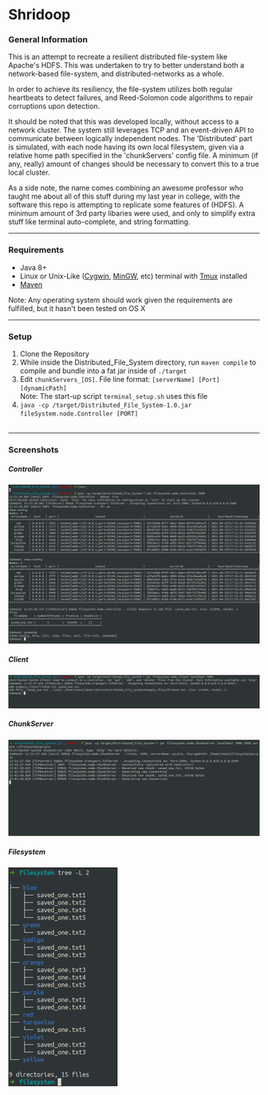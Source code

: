 # Shridoop


### General Information
<p>
This is an attempt to recreate a resilient distributed file-system like Apache's HDFS. This was undertaken 
to try to better understand both a network-based file-system, and distributed-networks as a whole.

In order to achieve its resiliency, the file-system utilizes both regular heartbeats to detect failures, and 
Reed-Solomon code algorithms to repair corruptions upon detection. 

It should be noted that this was developed locally, without access to a network 
cluster. The system still leverages TCP and an event-driven API to communicate
between logically independent nodes. The 'Distributed' part is simulated, with each node 
having its own local filesystem, given via a relative home path specified in the 'chunkServers' config file.
A minimum (if any, really) amount of changes should be necessary to convert this 
to a true local cluster.

As a side note, the name comes combining an awesome professor who taught me about all of this stuff during my last year 
in college, with the software this repo is attempting to replicate some features of (HDFS). A minimum amount of 3rd
                                                                                            party libaries were used, and only to simplify extra stuff like terminal auto-complete, and string formatting.
</p>

---

### Requirements
-  Java 8+
-  Linux or Unix-Like ([Cygwin](https://www.cygwin.com/), [MinGW](https://www.mingw-w64.org/), etc) terminal with [Tmux](https://github.com/tmux/tmux/wiki) installed
- [Maven](https://maven.apache.org/)  
  
Note: Any operating system should work given the requirements are fulfilled, but it hasn't been tested on OS X

---
### Setup

1.  Clone the Repository
2.  While inside the Distributed_File_System directory, run `maven compile` to compile and bundle into a fat jar
inside of `./target`
3.  Edit `chunkServers_[OS]`. File line format: `[serverName] [Port] [dynamicPath]`  
    Note: The start-up script `terminal_setup.sh` uses this file
4.  `java -cp /target/Distributed_File_System-1.0.jar fileSystem.node.Controller [PORT]`
<br><br>

--- 
### Screenshots

##### Controller  
![](image/terminal_controller.png?raw=true)

##### Client  
![](image/terminal_client.png?raw=true)

##### ChunkServer  
![](image/terminal_chunk_server_yellow.png?raw=true)

##### Filesystem  
![](image/filesystem_result.png?raw=true)